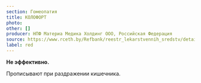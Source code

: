```yaml
---
section: Гомеопатия
title: КОЛОФОРТ
photo:
other: []
producer: НПФ Материа Медика Холдинг ООО, Российская Федерация
source: https://www.rceth.by/Refbank/reestr_lekarstvennih_sredstv/details/10492_16
label: red
---
```


**Не эффективно.**

Прописывают при раздражении кишечника.
